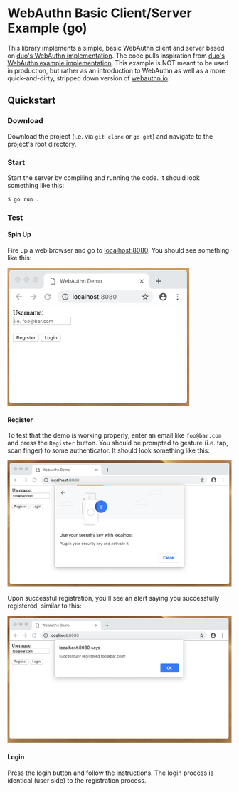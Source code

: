 # WebAuthn Basic Client/Server Example (go)

This library implements a simple, basic WebAuthn client and server based on [duo's WebAuthn implementation](https://github.com/duo-labs/webauthn). The code pulls inspiration from [duo's WebAuthn example implementation](https://github.com/duo-labs/webauthn.io). This example is NOT meant to be used in production, but rather as an introduction to WebAuthn as well as a more quick-and-dirty, stripped down version of [webauthn.io](https://webauthn.io/).

## Quickstart

### Download

Download the project (i.e. via `git clone` or `go get`) and navigate to the project's root directory. 

### Start

Start the server by compiling and running the code. It should look something like this:

```bash
$ go run .
```

### Test

#### Spin Up

Fire up a web browser and go to [localhost:8080](http://localhost:8080). You should see something like this:

![webpage_example.png](webpage_example.png)

#### Register

To test that the demo is working properly, enter an email like `foo@bar.com` and press the `Register` button. You should be prompted to gesture (i.e. tap, scan finger) to some authenticator. It should look something like this:

![auth_example.png](auth_example.png)

Upon successful registration, you'll see an alert saying you successfully registered, similar to this:

![success_register.png](success_register.png)

#### Login

Press the login button and follow the instructions. The login process is identical (user side) to the registration process.